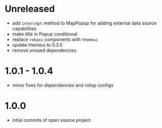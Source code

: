 # Unreleased

- add  `intercept` method to MapPopup for adding external data source capabilities
- make title in Popup conditional
- replace  `rebass` components with `themeui`
- update themeui to 0.3.0
- remove unused dependencies

# 1.0.1 - 1.0.4

- minor fixes for dependencies and rollup configs

# 1.0.0

- intial commits of open source project